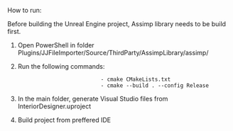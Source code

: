How to run:

Before building the Unreal Engine project, Assimp library needs to be build first.
1. Open PowerShell in folder Plugins/JJFileImporter/Source/ThirdParty/AssimpLibrary/assimp/
2. Run the following commands:

                                 - cmake CMakeLists.txt
                                 - cmake --build . --config Release
4. In the main folder, generate Visual Studio files from InteriorDesigner.uproject
5. Build project from preffered IDE
